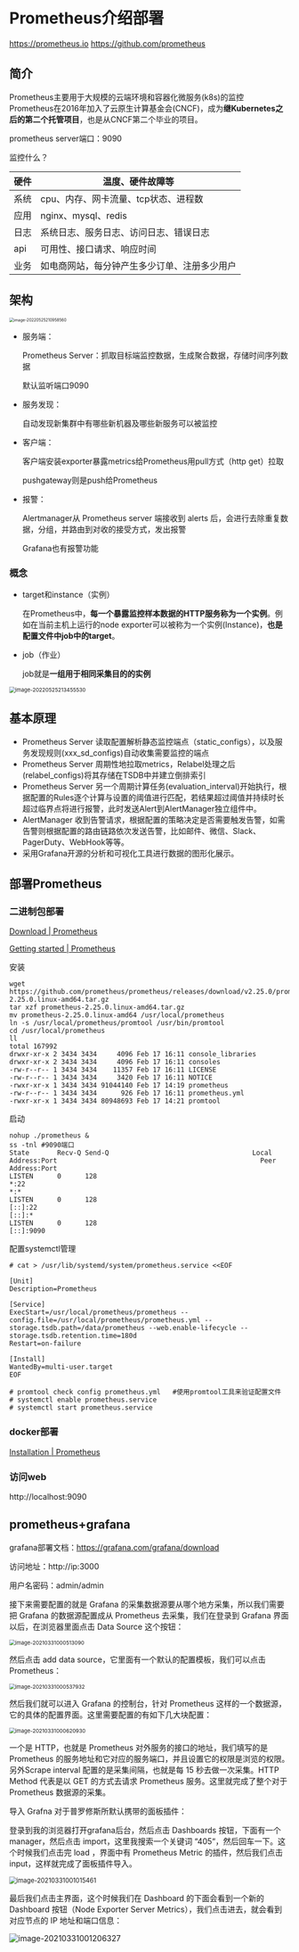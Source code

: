 # Prometheus介绍部署

https://prometheus.io
https://github.com/prometheus  

## 简介

Prometheus主要用于大规模的云端环境和容器化微服务(k8s)的监控
Prometheus在2016年加入了云原生计算基金会(CNCF)，成为**继Kubernetes之后的第二个托管项目**，也是从CNCF第二个毕业的项目。

prometheus server端口：9090

监控什么？

| 硬件 | 温度、硬件故障等                             |
| ---- | -------------------------------------------- |
| 系统 | cpu、内存、网卡流量、tcp状态、进程数         |
| 应用 | nginx、mysql、redis                          |
| 日志 | 系统日志、服务日志、访问日志、错误日志       |
| api  | 可用性、接口请求、响应时间                   |
| 业务 | 如电商网站，每分钟产生多少订单、注册多少用户 |

## 架构

<img src="D:%5Clinuxnotes%5CK8S%5C19.Prometheus%E7%9B%91%E6%8E%A7.assets%5Cimage-20220525210958560.png" alt="image-20220525210958560" style="zoom: 50%;" />

- 服务端：

  Prometheus Server：抓取目标端监控数据，生成聚合数据，存储时间序列数据

  默认监听端口9090

- 服务发现：

  自动发现新集群中有哪些新机器及哪些新服务可以被监控

- 客户端：

  客户端安装exporter暴露metrics给Prometheus用pull方式（http get）拉取

  pushgateway则是push给Prometheus

- 报警：

  Alertmanager从 Prometheus server 端接收到 alerts 后，会进行去除重复数据，分组，并路由到对收的接受方式，发出报警

  Grafana也有报警功能

### 概念

- target和instance（实例）

  在Prometheus中，**每一个暴露监控样本数据的HTTP服务称为一个实例**。例如在当前主机上运行的node exporter可以被称为一个实例(Instance)，**也是配置文件中job中的target**。

- job（作业）

  job就是**一组用于相同采集目的的实例**

<img src="D:%5Clinuxnotes%5Cprometheus%5CPrometheus%E4%BB%8B%E7%BB%8D%E9%83%A8%E7%BD%B2.assets%5Cimage-20220525213455530.png" alt="image-20220525213455530" style="zoom: 67%;" />

## 基本原理

- Prometheus Server 读取配置解析静态监控端点（static_configs），以及服务发现规则(xxx_sd_configs)自动收集需要监控的端点
- Prometheus Server 周期性地拉取metrics，Relabel处理之后(relabel_configs)将其存储在TSDB中并建立倒排索引
- Prometheus Server 另一个周期计算任务(evaluation_interval)开始执行，根据配置的Rules逐个计算与设置的阈值进行匹配，若结果超过阈值并持续时长超过临界点将进行报警，此时发送Alert到AlertManager独立组件中。
- AlertManager 收到告警请求，根据配置的策略决定是否需要触发告警，如需告警则根据配置的路由链路依次发送告警，比如邮件、微信、Slack、PagerDuty、WebHook等等。
- 采用Grafana开源的分析和可视化工具进行数据的图形化展示。

## 部署Prometheus

### 二进制包部署

[Download | Prometheus](https://prometheus.io/download/)

[Getting started | Prometheus](https://prometheus.io/docs/prometheus/latest/getting_started/)

安装

```shell
wget https://github.com/prometheus/prometheus/releases/download/v2.25.0/prometheus-2.25.0.linux-amd64.tar.gz
tar xzf prometheus-2.25.0.linux-amd64.tar.gz
mv prometheus-2.25.0.linux-amd64 /usr/local/prometheus
ln -s /usr/local/prometheus/promtool /usr/bin/promtool
cd /usr/local/prometheus
ll
total 167992
drwxr-xr-x 2 3434 3434     4096 Feb 17 16:11 console_libraries
drwxr-xr-x 2 3434 3434     4096 Feb 17 16:11 consoles
-rw-r--r-- 1 3434 3434    11357 Feb 17 16:11 LICENSE
-rw-r--r-- 1 3434 3434     3420 Feb 17 16:11 NOTICE
-rwxr-xr-x 1 3434 3434 91044140 Feb 17 14:19 prometheus
-rw-r--r-- 1 3434 3434      926 Feb 17 16:11 prometheus.yml
-rwxr-xr-x 1 3434 3434 80948693 Feb 17 14:21 promtool
```

启动

```shell
nohup ./prometheus &
ss -tnl	#9090端口
State       Recv-Q Send-Q                                    Local Address:Port                                                   Peer Address:Port              
LISTEN      0      128                                                   *:22                                                                *:*                  
LISTEN      0      128                                                [::]:22                                                             [::]:*                  
LISTEN      0      128                                                [::]:9090  
```

配置systemctl管理

```shell
# cat > /usr/lib/systemd/system/prometheus.service <<EOF

[Unit]
Description=Prometheus

[Service]
ExecStart=/usr/local/prometheus/prometheus --config.file=/usr/local/prometheus/prometheus.yml --storage.tsdb.path=/data/prometheus --web.enable-lifecycle --storage.tsdb.retention.time=180d
Restart=on-failure

[Install]
WantedBy=multi-user.target 
EOF

# promtool check config prometheus.yml   #使用promtool工具来验证配置文件 
# systemctl enable prometheus.service 
# systemctl start prometheus.service 
```

### docker部署

[Installation | Prometheus](https://prometheus.io/docs/prometheus/latest/installation/)

### 访问web

http://localhost:9090

## prometheus+grafana

grafana部署文档：https://grafana.com/grafana/download

访问地址：http://ip:3000

用户名密码：admin/admin



接下来需要配置的就是 Grafana 的采集数据源要从哪个地方采集，所以我们需要把 Grafana 的数据源配置成从 Prometheus 去采集，我们在登录到 Grafana 界面以后，在浏览器里面点击 Data Source 这个按钮：

<img src="https://gitee.com/c_honghui/picture/raw/master/img/20210331000513.png" alt="image-20210331000513090" style="zoom:67%;" />

然后点击 add data source，它里面有一个默认的配置模板，我们可以点击 Prometheus：

<img src="https://gitee.com/c_honghui/picture/raw/master/img/20210331000537.png" alt="image-20210331000537932" style="zoom:67%;" />

然后我们就可以进入 Grafana 的控制台，针对 Prometheus 这样的一个数据源，它的具体的配置界面。这里需要配置的有如下几大块配置：

<img src="https://gitee.com/c_honghui/picture/raw/master/img/20210331000621.png" alt="image-20210331000620930" style="zoom:67%;" />

一个是 HTTP，也就是 Prometheus 对外服务的接口的地址，我们填写的是 Prometheus 的服务地址和它对应的服务端口，并且设置它的权限是浏览的权限。另外Scrape interval 配置的是采集间隔，也就是每 15 秒去做一次采集。HTTP Method 代表是以 GET 的方式去请求 Prometheus 服务。这里就完成了整个对于 Prometheus 数据源的采集。

导入 Grafna 对于普罗修斯所默认携带的面板插件：

登录到我的浏览器打开grafana后台，然后点击 Dashboards 按钮，下面有一个 manager，然后点击 import，这里我搜索一个关键词 “405“，然后回车一下。这个时候我们点击完 load ，界面中有 Prometheus Metric 的插件，然后我们点击 input，这样就完成了面板插件导入。

<img src="https://gitee.com/c_honghui/picture/raw/master/img/20210331001015.png" alt="image-20210331001015461" style="zoom:80%;" />

最后我们点击主界面，这个时候我们在 Dashboard 的下面会看到一个新的 Dashboard 按钮（Node Exporter Server Metrics），我们点击进去，就会看到对应节点的 IP 地址和端口信息：

![image-20210331001206327](https://gitee.com/c_honghui/picture/raw/master/img/20210331001206.png)